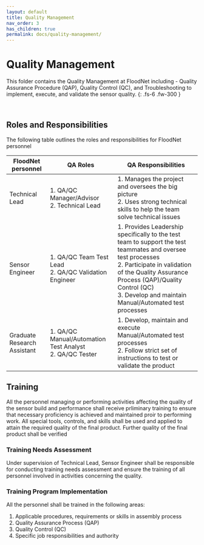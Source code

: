 ```yaml
---
layout: default
title: Quality Management
nav_order: 3
has_children: true
permalink: docs/quality-management/
---
```


# Quality Management

This folder contains the Quality Management at FloodNet including - Quality Assurance Procedure (QAP), Quality Control (QC), and Troubleshooting to implement, execute, and validate the sensor quality.
{: .fs-6 .fw-300 }

<br />

<h2>Roles and Responsibilities</h2>

The following table outlines the roles and responsibilities for FloodNet personnel

| FloodNet personnel          | QA Roles                                                     | QA Responsibilities                                          |
| --------------------------- | ------------------------------------------------------------ | ------------------------------------------------------------ |
| Technical Lead              | 1. QA/QC Manager/Advisor <br />2. Technical Lead             | 1. Manages the project and oversees the big picture<br />2. Uses strong technical skills to help the team solve technical issues |
| Sensor Engineer             | 1. QA/QC Team Test Lead <br />2. QA/QC Validation Engineer <br /> | 1. Provides Leadership specifically to the test team to support the test teammates and oversee test processes<br /> 2. Participate in validation of the Quality Assurance Process (QAP)/Quality Control (QC)<br /> 3. Develop and maintain Manual/Automated test processes |
| Graduate Research Assistant | 1. QA/QC Manual/Automation Test Analyst <br />2. QA/QC Tester | 1. Develop, maintain and execute Manual/Automated test processes <br />2. Follow strict set of instructions to test or validate the product |



<h2>Training</h2>

All the personnel managing or performing activities affecting the quality of the sensor build and performance shall receive prliminary training to ensure that necessary proficiency is achieved and maintained proir to performing work. All special tools, controls, and skills shall be used and applied to attain the required quality of the final product. Further quality of the final product shall be verified

<h3>Training Needs Assessment</h3>

Under supervision of Technical Lead, Sensor Engineer shall be responsible for conducting training needs assessment and ensure the training of all personnel involved in activities concerning the quality.

<h3>Training Program Implementation</h3>

All the personnel shall be trained in the following areas:

1. Applicable procedures, requirements or skills in assembly process
2. Quality Assurance Process (QAP)
3. Quality Control (QC)
4. Specific job responsibilities and authority

